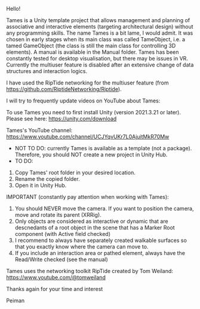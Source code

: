 Hello!

Tames is a Unity template project that allows management and planning of associative and interactive elements (targeting architectural design) without any programming skills. The name Tames is a bit lame, I would admit. It was chosen in early stages when its main class was called TameObject, i.e. a tamed GameObject (the class is still the main class for controlling 3D elements). A manual is available in the Manual folder. Tames has been constantly tested for desktop visualisation, but there may be issues in VR. Currently the multiuser feature is disabled after an extensive change of data structures and interaction logics.

I have used the RipTide networking for the multiuser feature (from https://github.com/RiptideNetworking/Riptide).

I will try to frequently update videos on YouTube about Tames: 

To use Tames you need to first install Unity (version 2021.3.21 or later). Please see here: https://unity.com/download 

Tames's YouTube channel: https://www.youtube.com/channel/UCJYqvUKr7L0AjuitMkR70Mw

- NOT TO DO: currently Tames is available as a template (not a package). Therefore, you should NOT create a new project in Unity Hub.
- TO DO:
1. Copy Tames' root folder in your desired location.  
2. Rename the copied folder. 
3. Open it in Unity Hub.

IMPORTANT (constantly pay attention when working with Tames):  
1. You should NEVER move the camera. If you want to position the camera, move and rotate its parent (XRRig).
2. Only objects are considered as interactive or dynamic that are descnedants of a root object in the scene that has a Marker Root component (with Active field checked)
3. I recommend to always have separately created walkable surfaces so that you exactly know where the camera can move to. 
4. If you include an interaction area or pathed element, always have the Read/Write checked (see the manual)

Tames uses the networking toolkit RipTide created by Tom Weiland: https://www.youtube.com/@tomweiland 

Thanks again for your time and interest

Peiman 